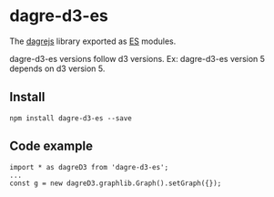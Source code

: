 # dagre-d3-es

The [dagrejs](https://github.com/dagrejs) library exported as [ES](https://262.ecma-international.org/6.0/) modules.

dagre-d3-es versions follow d3 versions. Ex: dagre-d3-es version 5 depends on d3 version 5.


## Install

```
npm install dagre-d3-es --save
```

## Code example

```
import * as dagreD3 from 'dagre-d3-es';
...
const g = new dagreD3.graphlib.Graph().setGraph({});

```